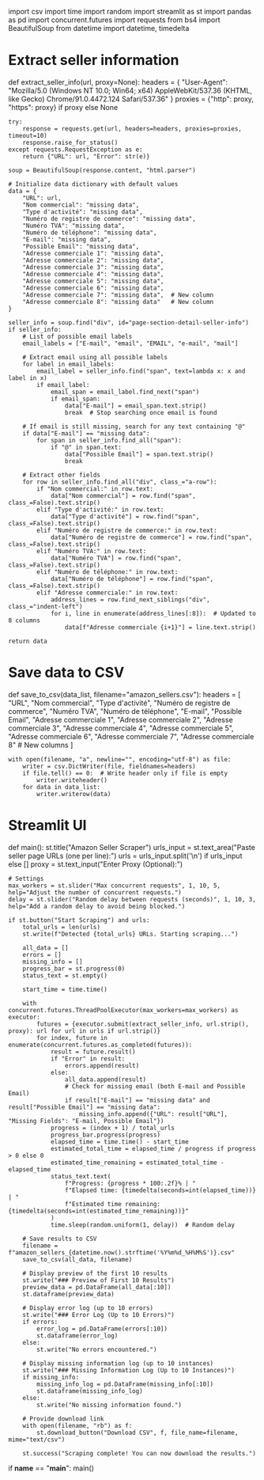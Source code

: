 import csv
import time
import random
import streamlit as st
import pandas as pd
import concurrent.futures
import requests
from bs4 import BeautifulSoup
from datetime import datetime, timedelta

# Extract seller information
def extract_seller_info(url, proxy=None):
    headers = {
        "User-Agent": "Mozilla/5.0 (Windows NT 10.0; Win64; x64) AppleWebKit/537.36 (KHTML, like Gecko) Chrome/91.0.4472.124 Safari/537.36"
    }
    proxies = {"http": proxy, "https": proxy} if proxy else None

    try:
        response = requests.get(url, headers=headers, proxies=proxies, timeout=10)
        response.raise_for_status()
    except requests.RequestException as e:
        return {"URL": url, "Error": str(e)}

    soup = BeautifulSoup(response.content, "html.parser")

    # Initialize data dictionary with default values
    data = {
        "URL": url,
        "Nom commercial": "missing data",
        "Type d'activité": "missing data",
        "Numéro de registre de commerce": "missing data",
        "Numéro TVA": "missing data",
        "Numéro de téléphone": "missing data",
        "E-mail": "missing data",
        "Possible Email": "missing data",
        "Adresse commerciale 1": "missing data",
        "Adresse commerciale 2": "missing data",
        "Adresse commerciale 3": "missing data",
        "Adresse commerciale 4": "missing data",
        "Adresse commerciale 5": "missing data",
        "Adresse commerciale 6": "missing data",
        "Adresse commerciale 7": "missing data",  # New column
        "Adresse commerciale 8": "missing data"   # New column
    }

    seller_info = soup.find("div", id="page-section-detail-seller-info")
    if seller_info:
        # List of possible email labels
        email_labels = ["E-mail", "email", "EMAIL", "e-mail", "mail"]

        # Extract email using all possible labels
        for label in email_labels:
            email_label = seller_info.find("span", text=lambda x: x and label in x)
            if email_label:
                email_span = email_label.find_next("span")
                if email_span:
                    data["E-mail"] = email_span.text.strip()
                    break  # Stop searching once email is found

        # If email is still missing, search for any text containing "@"
        if data["E-mail"] == "missing data":
            for span in seller_info.find_all("span"):
                if "@" in span.text:
                    data["Possible Email"] = span.text.strip()
                    break

        # Extract other fields
        for row in seller_info.find_all("div", class_="a-row"):
            if "Nom commercial:" in row.text:
                data["Nom commercial"] = row.find("span", class_=False).text.strip()
            elif "Type d'activité:" in row.text:
                data["Type d'activité"] = row.find("span", class_=False).text.strip()
            elif "Numéro de registre de commerce:" in row.text:
                data["Numéro de registre de commerce"] = row.find("span", class_=False).text.strip()
            elif "Numéro TVA:" in row.text:
                data["Numéro TVA"] = row.find("span", class_=False).text.strip()
            elif "Numéro de téléphone:" in row.text:
                data["Numéro de téléphone"] = row.find("span", class_=False).text.strip()
            elif "Adresse commerciale:" in row.text:
                address_lines = row.find_next_siblings("div", class_="indent-left")
                for i, line in enumerate(address_lines[:8]):  # Updated to 8 columns
                    data[f"Adresse commerciale {i+1}"] = line.text.strip()

    return data

# Save data to CSV
def save_to_csv(data_list, filename="amazon_sellers.csv"):
    headers = [
        "URL", "Nom commercial", "Type d'activité", "Numéro de registre de commerce", 
        "Numéro TVA", "Numéro de téléphone", "E-mail", "Possible Email", 
        "Adresse commerciale 1", "Adresse commerciale 2", "Adresse commerciale 3", 
        "Adresse commerciale 4", "Adresse commerciale 5", "Adresse commerciale 6",
        "Adresse commerciale 7", "Adresse commerciale 8"  # New columns
    ]

    with open(filename, "a", newline="", encoding="utf-8") as file:
        writer = csv.DictWriter(file, fieldnames=headers)
        if file.tell() == 0:  # Write header only if file is empty
            writer.writeheader()
        for data in data_list:
            writer.writerow(data)

# Streamlit UI
def main():
    st.title("Amazon Seller Scraper")
    urls_input = st.text_area("Paste seller page URLs (one per line):")
    urls = urls_input.split('\n') if urls_input else []
    proxy = st.text_input("Enter Proxy (Optional):")

    # Settings
    max_workers = st.slider("Max concurrent requests", 1, 10, 5, help="Adjust the number of concurrent requests.")
    delay = st.slider("Random delay between requests (seconds)", 1, 10, 3, help="Add a random delay to avoid being blocked.")

    if st.button("Start Scraping") and urls:
        total_urls = len(urls)
        st.write(f"Detected {total_urls} URLs. Starting scraping...")

        all_data = []
        errors = []
        missing_info = []
        progress_bar = st.progress(0)
        status_text = st.empty()

        start_time = time.time()

        with concurrent.futures.ThreadPoolExecutor(max_workers=max_workers) as executor:
            futures = {executor.submit(extract_seller_info, url.strip(), proxy): url for url in urls if url.strip()}
            for index, future in enumerate(concurrent.futures.as_completed(futures)):
                result = future.result()
                if "Error" in result:
                    errors.append(result)
                else:
                    all_data.append(result)
                    # Check for missing email (both E-mail and Possible Email)
                    if result["E-mail"] == "missing data" and result["Possible Email"] == "missing data":
                        missing_info.append({"URL": result["URL"], "Missing Fields": "E-mail, Possible Email"})
                progress = (index + 1) / total_urls
                progress_bar.progress(progress)
                elapsed_time = time.time() - start_time
                estimated_total_time = elapsed_time / progress if progress > 0 else 0
                estimated_time_remaining = estimated_total_time - elapsed_time
                status_text.text(
                    f"Progress: {progress * 100:.2f}% | "
                    f"Elapsed time: {timedelta(seconds=int(elapsed_time))} | "
                    f"Estimated time remaining: {timedelta(seconds=int(estimated_time_remaining))}"
                )
                time.sleep(random.uniform(1, delay))  # Random delay

        # Save results to CSV
        filename = f"amazon_sellers_{datetime.now().strftime('%Y%m%d_%H%M%S')}.csv"
        save_to_csv(all_data, filename)

        # Display preview of the first 10 results
        st.write("### Preview of First 10 Results")
        preview_data = pd.DataFrame(all_data[:10])
        st.dataframe(preview_data)

        # Display error log (up to 10 errors)
        st.write("### Error Log (Up to 10 Errors)")
        if errors:
            error_log = pd.DataFrame(errors[:10])
            st.dataframe(error_log)
        else:
            st.write("No errors encountered.")

        # Display missing information log (up to 10 instances)
        st.write("### Missing Information Log (Up to 10 Instances)")
        if missing_info:
            missing_info_log = pd.DataFrame(missing_info[:10])
            st.dataframe(missing_info_log)
        else:
            st.write("No missing information found.")

        # Provide download link
        with open(filename, "rb") as f:
            st.download_button("Download CSV", f, file_name=filename, mime="text/csv")

        st.success("Scraping complete! You can now download the results.")

if __name__ == "__main__":
    main()
    
